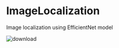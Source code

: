 # ImageLocalization

Image localization using EfficientNet model

![download](https://user-images.githubusercontent.com/50166164/208833218-ce916470-b9c7-457b-9549-ad5118330432.png)
